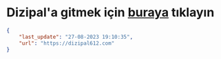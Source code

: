 # Dizipal'a gitmek için [buraya](https://dizipal612.com) tıklayın
    
```json
{
    "last_update": "27-08-2023 19:10:35",
    "url": "https://dizipal612.com"
}
```
